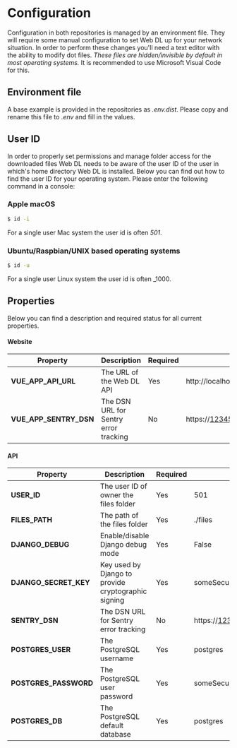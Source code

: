 # Configuration

Configuration in both repositories is managed by an environment file. They will require some manual configuration to set Web DL up for your network situation. In order to perform these changes you'll need a text editor with the ability to modify dot files. _These files are hidden/invisible by default in most operating systems._ It is recommended to use Microsoft Visual Code for this.

## Environment file

 A base example is provided in the repositories as _.env.dist_. Please copy and rename this file to _.env_ and fill in the values.

## User ID

In order to properly set permissions and manage folder access for the downloaded files Web DL needs to be aware of the user ID of the user in which's home directory Web DL is installed. Below you can find out how to find the user ID for your operating system. Please enter the following command in a console:

### Apple macOS

```bash
$ id -i
```
For a single user Mac system the user id is often _501_.

### Ubuntu/Raspbian/UNIX based operating systems

```bash
$ id -u
```
For a single user Linux system the user id is often _1000.


## Properties

Below you can find a description and required status for all current properties. 

#### Website

| Property               | Description                           | Required | Example                                               |
|------------------------|---------------------------------------|----------|-------------------------------------------------------|
| **VUE_APP_API_URL**    | The URL of the Web DL API             | Yes      | http://localhost:8000/api/                            |
| **VUE_APP_SENTRY_DSN** | The DSN URL for Sentry error tracking | No       | https://1234567890abcdef@12345.ingest.sentry.io/67890 |

#### API

| Property              | Description                                         | Required | Example                                               |
|-----------------------|-----------------------------------------------------|----------|-------------------------------------------------------|
| **USER_ID**           | The user ID of owner the files folder               | Yes      | 501                                                   |
| **FILES_PATH**        | The path of the files folder                        | Yes      | ./files                                               |
| **DJANGO_DEBUG**      | Enable/disable Django debug mode                    | Yes      | False                                                 |
| **DJANGO_SECRET_KEY** | Key used by Django to provide cryptographic signing | Yes      | someSecureDjangoSecretkeyFromhttps://djecrety.ir      |
| **SENTRY_DSN**        | The DSN URL for Sentry error tracking               | No       | https://1234567890abcdef@12345.ingest.sentry.io/67890 |
| **POSTGRES_USER**     | The PostgreSQL username                             | Yes      | postgres                                              |
| **POSTGRES_PASSWORD** | The PostgreSQL user password                        | Yes      | someSecurePW                                          |
| **POSTGRES_DB**       | The PostgreSQL default database                     | Yes      | postgres                                              |
